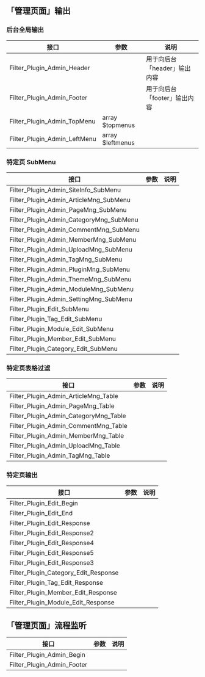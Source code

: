 ## 「管理页面」输出

### 后台全局输出

| 接口                         | 参数             | 说明                         |
| ---------------------------- | ---------------- | ---------------------------- |
| Filter_Plugin_Admin_Header   |                  | 用于向后台「header」输出内容 |
| Filter_Plugin_Admin_Footer   |                  | 用于向后台「footer」输出内容 |
| Filter_Plugin_Admin_TopMenu  | array $topmenus  |                              |
| Filter_Plugin_Admin_LeftMenu | array $leftmenus |                              |

### 特定页 SubMenu

| 接口                                    | 参数 | 说明 |
| --------------------------------------- | ---- | ---- |
| Filter_Plugin_Admin_SiteInfo_SubMenu    |
| Filter_Plugin_Admin_ArticleMng_SubMenu  |
| Filter_Plugin_Admin_PageMng_SubMenu     |
| Filter_Plugin_Admin_CategoryMng_SubMenu |
| Filter_Plugin_Admin_CommentMng_SubMenu  |
| Filter_Plugin_Admin_MemberMng_SubMenu   |
| Filter_Plugin_Admin_UploadMng_SubMenu   |
| Filter_Plugin_Admin_TagMng_SubMenu      |
| Filter_Plugin_Admin_PluginMng_SubMenu   |
| Filter_Plugin_Admin_ThemeMng_SubMenu    |
| Filter_Plugin_Admin_ModuleMng_SubMenu   |
| Filter_Plugin_Admin_SettingMng_SubMenu  |
| Filter_Plugin_Edit_SubMenu              |
| Filter_Plugin_Tag_Edit_SubMenu          |
| Filter_Plugin_Module_Edit_SubMenu       |
| Filter_Plugin_Member_Edit_SubMenu       |
| Filter_Plugin_Category_Edit_SubMenu     |

### 特定页表格过滤

| 接口                                  | 参数 | 说明 |
| ------------------------------------- | ---- | ---- |
| Filter_Plugin_Admin_ArticleMng_Table  |
| Filter_Plugin_Admin_PageMng_Table     |
| Filter_Plugin_Admin_CategoryMng_Table |
| Filter_Plugin_Admin_CommentMng_Table  |
| Filter_Plugin_Admin_MemberMng_Table   |
| Filter_Plugin_Admin_UploadMng_Table   |
| Filter_Plugin_Admin_TagMng_Table      |

### 特定页输出

| 接口                                 | 参数 | 说明 |
| ------------------------------------ | ---- | ---- |
| Filter_Plugin_Edit_Begin             |
| Filter_Plugin_Edit_End               |
| Filter_Plugin_Edit_Response          |
| Filter_Plugin_Edit_Response2         |
| Filter_Plugin_Edit_Response4         |
| Filter_Plugin_Edit_Response5         |
| Filter_Plugin_Edit_Response3         |
| Filter_Plugin_Category_Edit_Response |
| Filter_Plugin_Tag_Edit_Response      |
| Filter_Plugin_Member_Edit_Response   |
| Filter_Plugin_Module_Edit_Response   |

## 「管理页面」流程监听

| 接口                       | 参数 | 说明 |
| -------------------------- | ---- | ---- |
| Filter_Plugin_Admin_Begin  |
| Filter_Plugin_Admin_Footer |

